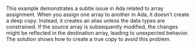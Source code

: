 This example demonstrates a subtle issue in Ada related to array assignment.  When you assign one array to another in Ada, it doesn't create a deep copy.  Instead, it creates an alias unless the data types are constrained. If the source array is subsequently modified, the changes might be reflected in the destination array, leading to unexpected behavior.  The solution shows how to create a true copy to avoid this problem.